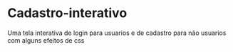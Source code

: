 # Cadastro-interativo

Uma tela interativa de login para usuarios e de cadastro para não usuarios com alguns efeitos de css
